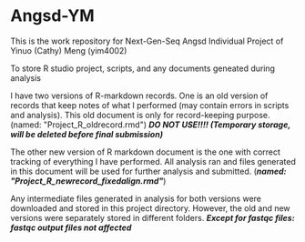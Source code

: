 # Angsd-YM
This is the work repository for Next-Gen-Seq Angsd Individual Project of Yinuo (Cathy) Meng (yim4002)

To store R studio project, scripts, and any documents geneated during analysis

I have two versions of R-markdown records. One is an old version of records that keep notes of what I performed (may contain errors in scripts and analysis). This old document is only for record-keeping purpose. (named: "Project_R_oldrecord.rmd") 
***DO NOT USE!!!! (Temporary storage, will be deleted before final submission)***

The other new version of R markdown document is the one with correct tracking of everything I have performed. All analysis ran and files generated in this document will be used for further analysis and submitted. (***named: "Project_R_newrecord_fixedalign.rmd"***)

Any intermediate files generated in analysis for both versions were downloaded and stored in this project directory. However, the old and new versions were separately stored in different folders.
***Except for fastqc files: fastqc output files not affected***

